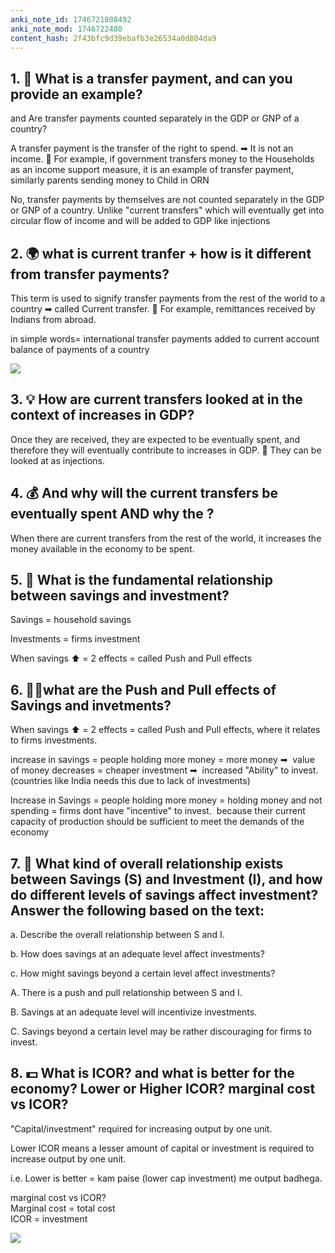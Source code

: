 ```yaml
---
anki_note_id: 1746721808492
anki_note_mod: 1746722480
content_hash: 2f43bfc9d39ebafb3e26534a0d804da9
---
```


## 1. 💸 What is a transfer payment, and can you provide an example?  
and Are transfer payments counted separately in the GDP or GNP of a country?

A transfer payment is the transfer of the right to spend. ➡ It is not an income. 🎯 For example, if government transfers money to the Households as an income support measure, it is an example of transfer payment, similarly parents sending money to Child in ORN

No, transfer payments by themselves are not counted separately in the GDP or GNP of a country. Unlike "current transfers" which will eventually get into circular flow of income and will be added to GDP like injections

## 2. 🌍 what is current tranfer + how is it different from transfer payments?

This term is used to signify transfer payments from the rest of the world to a country ➡ called Current transfer. 🎯 For example, remittances received by Indians from abroad.

in simple words= international transfer payments added to current account balance of payments of a country

![](paste-adb3f1a79bee953ad25a631e816abc60ac91e00e.jpg)

## 3. 💡 How are current transfers looked at in the context of increases in GDP?

Once they are received, they are expected to be eventually spent, and therefore they will eventually contribute to increases in GDP. 🎯 They can be looked at as injections.

## 4. 💰 And why will the current transfers be eventually spent AND why the ?

When there are current transfers from the rest of the world, it increases the money available in the economy to be spent.

## 5. 🎯 What is the fundamental relationship between savings and investment?

Savings = household savings

Investments = firms investment

When savings ⬆️ = 2 effects = called Push and Pull effects

## 6. 🫸🫷what are the Push and Pull effects of Savings and invetments?

When savings ⬆️ = 2 effects = called Push and Pull effects, where it relates to firms investments. 

increase in savings = people holding more money = more money ➡  value of money decreases = cheaper investment ➡  increased "Ability" to invest. (countries like India needs this due to lack of investments)

Increase in Savings = people holding more money = holding money and not spending = firms dont have "incentive" to invest.  because their current capacity of production should be sufficient to meet the demands of the economy

## 7. 🔄 What kind of overall relationship exists between Savings (S) and Investment (I), and how do different levels of savings affect investment? Answer the following based on the text:
  
a. Describe the overall relationship between S and I.
  
b. How does savings at an adequate level affect investments?
  
c. How might savings beyond a certain level affect investments?

A. There is a push and pull relationship between S and I.
  
B. Savings at an adequate level will incentivize investments.
  
C. Savings beyond a certain level may be rather discouraging for firms to invest.

## 8. 💵 What is ICOR? and what is better for the economy? Lower or Higher ICOR? marginal cost vs ICOR?

"Capital/investment" required for increasing output by one unit.

Lower ICOR means a lesser amount of capital or investment is required to increase output by one unit.

i.e. Lower is better = kam paise (lower cap investment) me output badhega.

marginal cost vs ICOR?  
Marginal cost = total cost  
ICOR = investment

![](paste-2b4102974211cd25830633699c36d79032efd871.jpg)